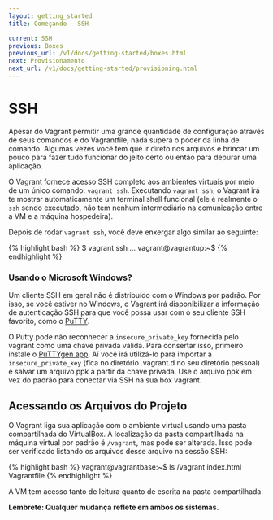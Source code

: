 ```yaml
---
layout: getting_started
title: Começando - SSH

current: SSH
previous: Boxes
previous_url: /v1/docs/getting-started/boxes.html
next: Provisionamento
next_url: /v1/docs/getting-started/provisioning.html
---
```

# SSH

Apesar do Vagrant permitir uma grande quantidade de configuração através
de seus comandos e do Vagrantfile, nada supera o poder da linha de comando.
Algumas vezes você tem que ir direto nos arquivos e brincar um pouco
para fazer tudo funcionar do jeito certo ou então para depurar uma aplicação.

O Vagrant fornece acesso SSH completo aos ambientes virtuais por meio de um
único comando: `vagrant ssh`. Executando `vagrant ssh`, o Vagrant irá te
mostrar automaticamente um terminal shell funcional (ele é realmente o `ssh`
sendo executado, não tem nenhum intermediário na comunicação entre a VM e a
máquina hospedeira).

Depois de rodar `vagrant ssh`, você deve enxergar algo similar ao seguinte:

{% highlight bash %}
$ vagrant ssh
...
vagrant@vagrantup:~$
{% endhighlight %}

<div class="alert alert-block alert-notice">
  <h3>Usando o Microsoft Windows?</h3>
  <p>
    Um cliente SSH em geral não é distribuído com o Windows por padrão. Por
    isso, se você estiver no Windows, o Vagrant irá disponibilizar a informação
    de autenticação SSH para que você possa usar com o seu cliente SSH favorito,
    como o
    <a href="http://www.chiark.greenend.org.uk/~sgtatham/putty/">PuTTY</a>.
  </p>
  <p>
    O Putty pode não reconhecer a <code>insecure_private_key</code> fornecida
    pelo vagrant como uma chave privada válida. Para consertar isso, primeiro
    instale o
    <a href="http://www.chiark.greenend.org.uk/~sgtatham/putty/download.html">PuTTYgen app</a>.
    Aí você irá utilizá-lo para importar a <code>insecure_private_key</code>
    (fica no diretório .vagrant.d no seu diretório pessoal) e salvar um arquivo
    ppk a partir da chave privada. Use o arquivo ppk em vez do padrão para
    conectar via SSH na sua box vagrant.
  </p>
</div>

## Acessando os Arquivos do Projeto

O Vagrant liga sua aplicação com o ambiente virtual usando uma pasta
compartilhada do VirtualBox. A localização da pasta compartilhada na máquina
virtual por padrão é `/vagrant`, mas pode ser alterada. Isso pode ser
verificado listando os arquivos desse arquivo na sessão SSH:

{% highlight bash %}
vagrant@vagrantbase:~$ ls /vagrant
index.html Vagrantfile
{% endhighlight %}

A VM tem acesso tanto de leitura quanto de escrita na pasta compartilhada.

**Lembrete: Qualquer mudança reflete em ambos os sistemas.**
